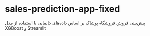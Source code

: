 # sales-prediction-app-fixed
پیش‌بینی فروش فروشگاه پوشاک بر اساس داده‌های جانمایی با استفاده از مدل XGBoost و Streamlit
